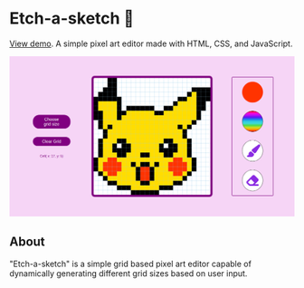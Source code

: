 # Etch-a-sketch 	:art: 

[View demo](https://karoakofe.github.io/etch-a-sketch/).
A simple pixel art editor made with HTML, CSS, and JavaScript.

![Etch-a-sketch image](./images/readme-img.png)

## About 

"Etch-a-sketch" is a simple grid based pixel art editor capable of dynamically generating different grid sizes based on user input.



